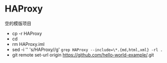 # HAProxy 

空的模版项目

- cp -r HAProxy <NewProject>
- cd <NewProject>
- rm HAProxy.iml
- sed -i '' 's/HAProxy/<NewProject>/g' `grep HAProxy --include=\*.{md,html,xml} -rl .`
- git remote set-url origin https://github.com/hello-world-example/<NewProject>.git

